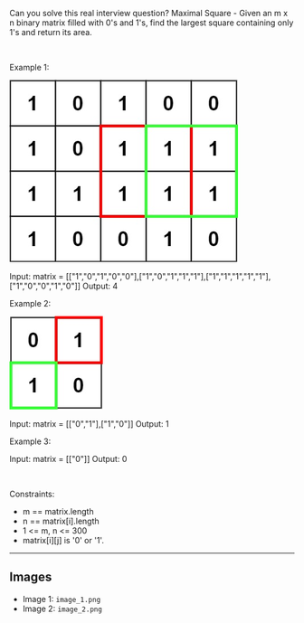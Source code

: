 Can you solve this real interview question? Maximal Square - Given an m x n binary matrix filled with 0's and 1's, find the largest square containing only 1's and return its area.

 

Example 1:

![Example 1](./image_1.png)


Input: matrix = [["1","0","1","0","0"],["1","0","1","1","1"],["1","1","1","1","1"],["1","0","0","1","0"]]
Output: 4


Example 2:

![Example 2](./image_2.png)


Input: matrix = [["0","1"],["1","0"]]
Output: 1


Example 3:


Input: matrix = [["0"]]
Output: 0


 

Constraints:

 * m == matrix.length
 * n == matrix[i].length
 * 1 <= m, n <= 300
 * matrix[i][j] is '0' or '1'.

---

## Images

- Image 1: `image_1.png`
- Image 2: `image_2.png`
